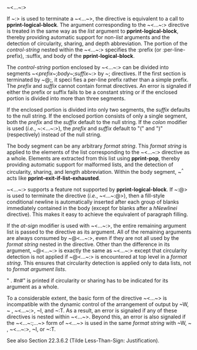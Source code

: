  



&#126;&lt;...&#126;:&gt; 



If &#126;:&gt; is used to terminate a &#126;&lt;...&#126;&gt;, the directive is equivalent to a call to **pprint-logical-block**. The argument corresponding to the &#126;&lt;...&#126;:&gt; directive is treated in the same way as the *list* argument to **pprint-logical-block**, thereby providing automatic support for non-*list* arguments and the detection of circularity, sharing, and depth abbreviation. The portion of the *control-string* nested within the &#126;&lt;...&#126;:&gt; specifies the :prefix (or :per-line-prefix), :suffix, and body of the **pprint-logical-block**. 



The *control-string* portion enclosed by &#126;&lt;...&#126;:&gt; can be divided into segments &#126;&lt;*prefix*&#126;;*body*&#126;;*suffix*&#126;:&gt; by &#126;; directives. If the first section is terminated by &#126;@;, it speci fies a per-line prefix rather than a simple prefix. The *prefix* and *suffix* cannot contain format directives. An error is signaled if either the prefix or suffix fails to be a constant string or if the enclosed portion is divided into more than three segments. 



If the enclosed portion is divided into only two segments, the *suffix* defaults to the null string. If the enclosed portion consists of only a single segment, both the *prefix* and the *suffix* default to the null string. If the *colon* modifier is used (*i.e.*, &#126;:&lt;...&#126;:&gt;), the *prefix* and *suffix* default to "(" and ")" (respectively) instead of the null string. 



The body segment can be any arbitrary <i>format string</i>. This <i>format string</i> is applied to the elements of the list corresponding to the &#126;&lt;...&#126;:&gt; directive as a whole. Elements are extracted from this list using <b>pprint-pop</b>, thereby providing automatic support for malformed lists, and the detection of circularity, sharing, and length abbreviation. Within the body segment, &#126;<i><sup>^</sup></i> acts like <b>pprint-exit-if-list-exhausted</b>. 



&#126;&lt;...&#126;:&gt; supports a feature not supported by **pprint-logical-block**. If &#126;:@&gt; is used to terminate the directive (*i.e.*, &#126;&lt;...&#126;:@&gt;), then a fill-style conditional newline is automatically inserted after each group of blanks immediately contained in the body (except for blanks after a *hNewlinei* directive). This makes it easy to achieve the equivalent of paragraph filling. 



If the *at-sign* modifier is used with &#126;&lt;...&#126;:&gt;, the entire remaining argument list is passed to the directive as its argument. All of the remaining arguments are always consumed by &#126;@&lt;...&#126;:&gt;, even if they are not all used by the *format string* nested in the directive. Other than the difference in its argument, &#126;@&lt;...&#126;:&gt; is exactly the same as &#126;&lt;...&#126;:&gt; except that circularity detection is not applied if &#126;@&lt;...&#126;:&gt; is encountered at top level in a *format string*. This ensures that circularity detection is applied only to data lists, not to *format argument lists*. 



" . #*n*#" is printed if circularity or sharing has to be indicated for its argument as a whole. 



 



 



To a considerable extent, the basic form of the directive &#126;&lt;...&#126;&gt; is incompatible with the dynamic control of the arrangement of output by &#126;W, &#126; , &#126;&lt;...&#126;:&gt;, &#126;I, and &#126;:T. As a result, an error is signaled if any of these directives is nested within &#126;&lt;...&#126;&gt;. Beyond this, an error is also signaled if the &#126;&lt;...&#126;:;...&#126;&gt; form of &#126;&lt;...&#126;&gt; is used in the same *format string* with &#126;W, &#126; , &#126;&lt;...&#126;:&gt;, &#126;I, or &#126;:T. 



See also Section 22.3.6.2 (Tilde Less-Than-Sign: Justification). 



